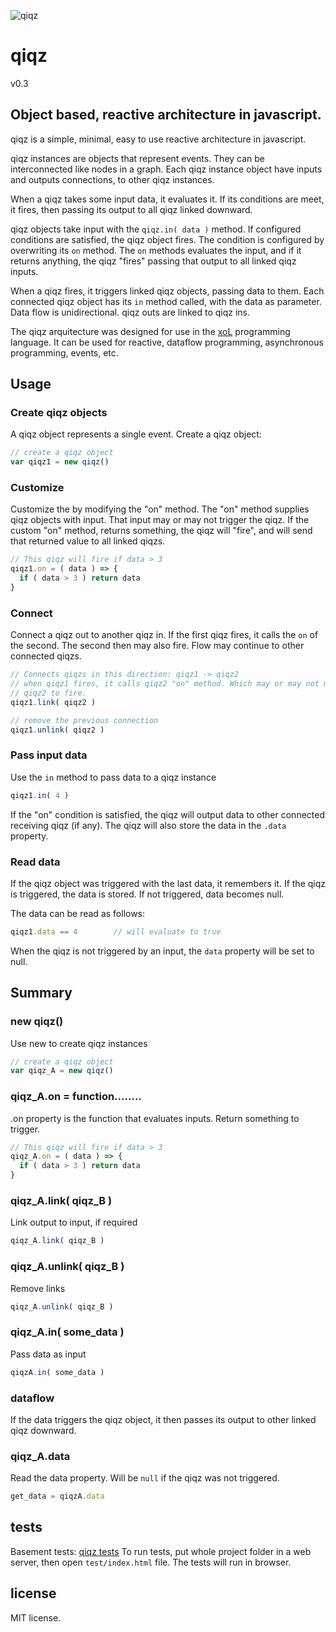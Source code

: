 ![qiqz](http://lignixz.github.io/qiqz/img/qiqz.svg)

# qiqz
v0.3

## Object based, reactive architecture in javascript.

qiqz is a simple, minimal, easy to use reactive architecture in javascript.

qiqz instances are objects that represent events. They can be interconnected
like nodes in a graph. Each qiqz instance object have inputs and outputs
connections, to other qiqz instances.

When a qiqz takes some input data, it evaluates it. If its conditions are
meet, it fires, then passing its output to all qiqz linked downward.

qiqz objects take input with the ```qiqz.in( data )```
method. If configured conditions are satisfied, the qiqz object fires.
The condition is configured by overwriting its ```on``` method.
The ```on``` methods evaluates the input, and if it returns anything,
the qiqz "fires" passing that output to all linked qiqz inputs.

When a qiqz fires, it triggers linked qiqz objects, passing data
to them. Each connected qiqz object has its ```in``` method called, with the
data as parameter. Data flow is unidirectional. qiqz outs are linked
to qiqz ins.

The qiqz arquitecture was designed for use in the [xoL](http://lignixz.github.com/xoL/)
programming language. It can be used for reactive, dataflow programming,
asynchronous programming, events, etc.

## Usage

### Create qiqz objects
A qiqz object represents a single event. Create a qiqz object:

```javascript
// create a qiqz object
var qiqz1 = new qiqz()
```

### Customize
 Customize the  by modifying the "on" method. The "on" method supplies
 qiqz objects with input. That input may or may not trigger the qiqz.
 If the custom "on" method, returns something, the qiqz will "fire",
 and will send that returned value to all linked qiqzs.
```javascript
// This qiqz will fire if data > 3
qiqz1.on = ( data ) => {
  if ( data > 3 ) return data
}
```

### Connect
Connect a qiqz out to another qiqz in. If the first qiqz fires, it calls
the ```on``` of the second. The second then may also fire. Flow may continue to
other connected qiqzs.
```javascript
// Connects qiqzs in this direction: qiqz1 -> qiqz2
// when qiqz1 fires, it calls qiqz2 "on" method. Which may or may not make
// qiqz2 to fire.
qiqz1.link( qiqz2 )

// remove the previous connection
qiqz1.unlink( qiqz2 )
```

### Pass input data
Use the ```in``` method to pass data to a qiqz instance
```javascript
qiqz1.in( 4 )
```
If the "on" condition is satisfied, the qiqz will output data to
other connected receiving qiqz (if any). The qiqz will also store
the data in the ```.data``` property.


### Read data
If the qiqz object was triggered with the last data, it remembers it.
If the qiqz is triggered, the data is stored. If not triggered, data
becomes null.

The data can be read as follows:
```javascript
qiqz1.data == 4        // will evaluate to true
```
When the qiqz is not triggered by an input, the ```data``` property will
be set to null.


## Summary

### new qiqz()
Use new to create qiqz instances
```javascript
// create a qiqz object
var qiqz_A = new qiqz()
```

### qiqz_A.on = function........
.on property is the function that evaluates inputs.
Return something to trigger.
```javascript
// This qiqz will fire if data > 3
qiqz_A.on = ( data ) => {
  if ( data > 3 ) return data
}
```

### qiqz_A.link( qiqz_B )
Link output to input, if required
```javascript
qiqz_A.link( qiqz_B )
```

### qiqz_A.unlink( qiqz_B )
Remove links
```javascript
qiqz_A.unlink( qiqz_B )
```

### qiqz_A.in( some_data )
Pass data as input
```javascript
qiqzA.in( some_data )
```
### dataflow
If the data triggers the qiqz object, it then passes its output to
other linked qiqz downward.

### qiqz_A.data
Read the data property. Will be ```null``` if the qiqz was not triggered.
```javascript
get_data = qiqzA.data
```

## tests
Basement tests: [qiqz tests](http://lignixz.github.com/qiqz/test/)
To run tests, put whole project folder in a web server, then open
`test/index.html` file. The tests will run in browser.

## license
MIT license.
